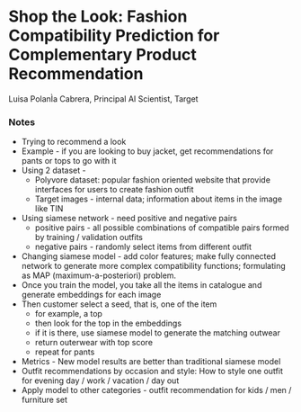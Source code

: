 # Shop the Look: Fashion Compatibility Prediction for Complementary Product Recommendation
Luisa PolanÌa Cabrera, Principal AI Scientist, Target

### Notes
* Trying to recommend a look
* Example - if you are looking to buy jacket, get recommendations for pants or tops to go with it
* Using 2 dataset - 
  * Polyvore dataset: popular fashion oriented website that provide interfaces for users to create fashion outfit
  * Target images - internal data; information about items in the image like TIN
* Using siamese network - need positive and negative pairs
  * positive pairs - all possible combinations of compatible pairs formed by training / validation outfits
  * negative pairs - randomly select items from different outfit
* Changing siamese model - add color features; make fully connected network to generate more complex compatibility functions; formulating as MAP
(maximum-a-posteriori) problem.
* Once you train the model, you take all the items in catalogue and generate embeddings for each image
* Then customer select a seed, that is, one of the item
  * for example, a top
  * then look for the top in the embeddings
  * if it is there, use siamese model to generate the matching outwear
  * return outerwear with top score
  * repeat for pants
* Metrics - New model results are better than traditional siamese model
* Outfit recommendations by occasion and style: How to style one outfit for evening day / work / vacation / day out
* Apply model to other categories - outfit recommendation for kids / men / furniture set
